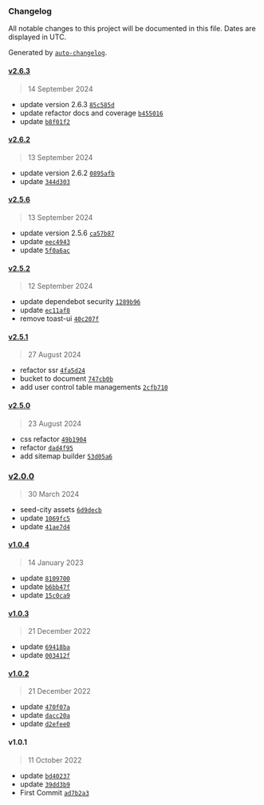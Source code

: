### Changelog

All notable changes to this project will be documented in this file. Dates are displayed in UTC.

Generated by [`auto-changelog`](https://github.com/CookPete/auto-changelog).

#### [v2.6.3](https://github.com/underpostnet/engine/compare/v2.6.2...v2.6.3)

> 14 September 2024

- update version 2.6.3 [`85c585d`](https://github.com/underpostnet/engine/commit/85c585d1cce30de4389772605cf56e774e2b7d3c)
- update refactor docs and coverage [`b455016`](https://github.com/underpostnet/engine/commit/b455016f5f2b2bdc142aacb4dfd66ab890125662)
- update [`b8f01f2`](https://github.com/underpostnet/engine/commit/b8f01f258999c9ebc1173b0616f0f7b8f7171048)

#### [v2.6.2](https://github.com/underpostnet/engine/compare/v2.5.6...v2.6.2)

> 13 September 2024

- update version 2.6.2 [`0895afb`](https://github.com/underpostnet/engine/commit/0895afbde42dd5a573507ccfcb07c328648b4eb0)
- update [`344d303`](https://github.com/underpostnet/engine/commit/344d303702ebce22dff50d8c0f8d8d870a2860ee)

#### [v2.5.6](https://github.com/underpostnet/engine/compare/v2.5.2...v2.5.6)

> 13 September 2024

- update version 2.5.6 [`ca57b87`](https://github.com/underpostnet/engine/commit/ca57b87c56a544e7b7e53baa5a6e15415e16b99b)
- update [`eec4943`](https://github.com/underpostnet/engine/commit/eec49433f50b4dfa7b7bbff48891a60f5be25545)
- update [`5f0a6ac`](https://github.com/underpostnet/engine/commit/5f0a6aca1ae971bc42f654cf3f2bf7ace7fe613d)

#### [v2.5.2](https://github.com/underpostnet/engine/compare/v2.5.1...v2.5.2)

> 12 September 2024

- update dependebot security [`1289b96`](https://github.com/underpostnet/engine/commit/1289b9627dc59bf08e66edbef1bf7bf08e53984c)
- update [`ec11af8`](https://github.com/underpostnet/engine/commit/ec11af86e884ca3eeaeaa12695edddaa8b46492d)
- remove toast-ui [`40c207f`](https://github.com/underpostnet/engine/commit/40c207f13f3e6d7ab71fc4cc203ce6ff02101bb5)

#### [v2.5.1](https://github.com/underpostnet/engine/compare/v2.5.0...v2.5.1)

> 27 August 2024

- refactor ssr [`4fa5d24`](https://github.com/underpostnet/engine/commit/4fa5d24531f791fa860a4ba38b9784491f084a68)
- bucket to document [`747cb0b`](https://github.com/underpostnet/engine/commit/747cb0bf5198e4b97df186e642413fa49ed9383f)
- add user control table managements [`2cfb710`](https://github.com/underpostnet/engine/commit/2cfb7103a591b941897ff3834ad5874565cba6b4)

#### [v2.5.0](https://github.com/underpostnet/engine/compare/v2.0.0...v2.5.0)

> 23 August 2024

- css refactor [`49b1904`](https://github.com/underpostnet/engine/commit/49b1904e83162f9066fbf843ced37d4e87db5581)
- refactor [`dad4f95`](https://github.com/underpostnet/engine/commit/dad4f9567629b737254702ce8be6b243e68fb01e)
- add sitemap builder [`53d05a6`](https://github.com/underpostnet/engine/commit/53d05a62d03ea327df3d37181a4b5c272d417289)

### [v2.0.0](https://github.com/underpostnet/engine/compare/v1.0.4...v2.0.0)

> 30 March 2024

- seed-city assets [`6d9decb`](https://github.com/underpostnet/engine/commit/6d9decbae96b828aa001777f96dd75aab3fc71d1)
- update [`1069fc5`](https://github.com/underpostnet/engine/commit/1069fc5268aa5ef7c101695393de59edfc14daf8)
- update [`41ae7d4`](https://github.com/underpostnet/engine/commit/41ae7d4c969cce0608171c820e05ebab42610a7f)

#### [v1.0.4](https://github.com/underpostnet/engine/compare/v1.0.3...v1.0.4)

> 14 January 2023

- update [`8109700`](https://github.com/underpostnet/engine/commit/81097008baa95ac50efb760b228dc4abae63c379)
- update [`b6bb47f`](https://github.com/underpostnet/engine/commit/b6bb47f95bd56c0062066ecae5f03813cf1ed6f8)
- update [`15c0ca9`](https://github.com/underpostnet/engine/commit/15c0ca9f9a8203bec53a9677d5a8edcd04a7f1df)

#### [v1.0.3](https://github.com/underpostnet/engine/compare/v1.0.2...v1.0.3)

> 21 December 2022

- update [`69418ba`](https://github.com/underpostnet/engine/commit/69418ba34831983e07aa458d1ea4a742c7b66096)
- update [`003412f`](https://github.com/underpostnet/engine/commit/003412fadf3efe6b819f037e99855192f13ccd7e)

#### [v1.0.2](https://github.com/underpostnet/engine/compare/v1.0.1...v1.0.2)

> 21 December 2022

- update [`470f07a`](https://github.com/underpostnet/engine/commit/470f07a72398792ac9ecf07bf1ba5170bc427dc5)
- update [`dacc20a`](https://github.com/underpostnet/engine/commit/dacc20a14971388bcf2a5077286989a77197aadc)
- update [`d2efee0`](https://github.com/underpostnet/engine/commit/d2efee08f9b31dd9fca31a3b1b15bdaa0e75faea)

#### v1.0.1

> 11 October 2022

- update [`bd40237`](https://github.com/underpostnet/engine/commit/bd402372513151a15a972a7727f7d77d014739f1)
- update [`39dd3b9`](https://github.com/underpostnet/engine/commit/39dd3b9a5a6b4292b899840dd5cd333cc80410d1)
- First Commit [`ad7b2a3`](https://github.com/underpostnet/engine/commit/ad7b2a3be0746b34fa19ba896d3faa7f1b4f40dc)
